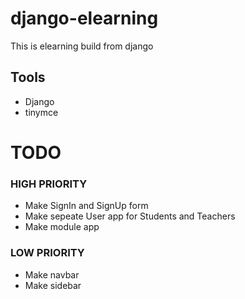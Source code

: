 # django-elearning
This is elearning build from django

Tools
-----
* Django
* tinymce

# TODO
### HIGH PRIORITY 
* Make SignIn and SignUp form
* Make sepeate User app for Students and Teachers
* Make module app

### LOW PRIORITY 
* Make navbar
* Make sidebar
